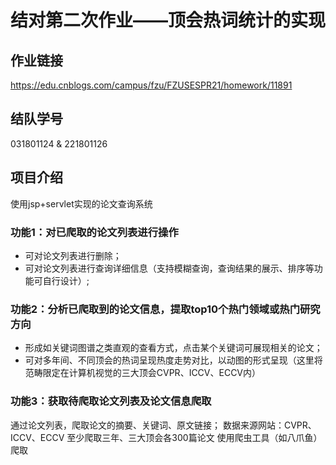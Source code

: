 # 结对第二次作业——顶会热词统计的实现

## 作业链接
<https://edu.cnblogs.com/campus/fzu/FZUSESPR21/homework/11891>

## 结队学号
031801124 & 221801126

## 项目介绍
使用jsp+servlet实现的论文查询系统
### 功能1：对已爬取的论文列表进行操作
* 可对论文列表进行删除；
* 可对论文列表进行查询详细信息（支持模糊查询，查询结果的展示、排序等功能可自行设计）;
### 功能2：分析已爬取到的论文信息，提取top10个热门领域或热门研究方向
* 形成如关键词图谱之类直观的查看方式，点击某个关键词可展现相关的论文；
* 可对多年间、不同顶会的热词呈现热度走势对比，以动图的形式呈现（这里将范畴限定在计算机视觉的三大顶会CVPR、ICCV、ECCV内）
### 功能3：获取待爬取论文列表及论文信息爬取
通过论文列表，爬取论文的摘要、关键词、原文链接；
数据来源网站：CVPR、ICCV、ECCV
至少爬取三年、三大顶会各300篇论文
使用爬虫工具（如八爪鱼）爬取
